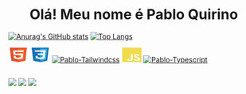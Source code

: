<h1 align="center">Olá! Meu nome é Pablo Quirino</h1>

[![Anurag's GitHub stats](https://github-readme-stats.vercel.app/api?username=pabloquirino&show_icons=true&theme=transparent)](https://github.com/anuraghazr/github-readme-stats)
[![Top Langs](https://github-readme-stats.vercel.app/api/top-langs/?username=pabloquirino&show_icons=true&theme=transparent)](https://github.com/anuraghazra/github-readme-stats)

<div style="display: inline_block">
  <a href="https://developer.mozilla.org/pt-BR/docs/Web/HTML"><img alt="Pablo-Html" height="30" width="40" src="https://raw.githubusercontent.com/devicons/devicon/master/icons/html5/html5-original.svg"></a>
  <a href="https://developer.mozilla.org/pt-BR/docs/Web/CSS"><img alt="Pablo-Css" height="30" width="40" src="https://raw.githubusercontent.com/devicons/devicon/master/icons/css3/css3-original.svg"></a>
  <a href="https://tailwindcss.com/"><img alt="Pablo-Tailwindcss" height="30" width="40" src="https://static-00.iconduck.com/assets.00/tailwindcss-icon-icon-512x307-0w231hvl.png"></a>
  <a href="https://developer.mozilla.org/pt-BR/docs/Web/JavaScript"><img alt="Pablo-Js" height="30" width="40" src="https://raw.githubusercontent.com/devicons/devicon/master/icons/javascript/javascript-plain.svg"></a>
  <a href="https://www.typescriptlang.org/"><img alt="Pablo-Typescript" height="30" width="30" src="https://titrias.com/files/2022/04/typescript.png"></a>
</div>

##

<div>
  <a href ="https://wa.me/+55021983997371"><img src="https://img.shields.io/badge/WhatsApp-25D366?style=for-the-badge&logo=whatsapp&logoColor=white"></a>
  <a href ="mailto:pabloquirino17@gmail.com"><img src="https://img.shields.io/badge/Gmail-D14836?style=for-the-badge&logo=gmail&logoColor=white" target="_blank"></a>
  <a href="https://www.linkedin.com/in/pablo-quirino-53138a271/" target="_blank"><img src="https://img.shields.io/badge/-LinkedIn-%230077B5?style=for-the-badge&logo=linkedin&logoColor=white" target="_blank"></a>
</div>

<!-- wef -->





